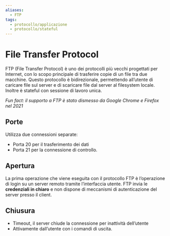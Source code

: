 ```yaml
---
aliases:
  - FTP
tags:
  - protocollo/applicazione
  - protocollo/stateful
---
```

# File Transfer Protocol

FTP (File Transfer Protocol) è uno dei protocolli più vecchi progettati per Internet, con lo scopo principale di trasferire copie di un file tra due macchine. Questo protocollo è bidirezionale, permettendo all’utente di caricare file sul server e di scaricare file dal server al filesystem locale. Inoltre è stateful con sessione di lavoro unica. 

*Fun fact: il supporto a FTP è stato dismesso da Google Chrome e Firefox nel 2021*

## Porte

Utilizza due connessioni separate: 
- Porta 20 per il trasferimento dei dati
- Porta 21 per la connessione di controllo. 

## Apertura

La prima operazione che viene eseguita con il protocollo FTP è l’operazione di login su un server remoto tramite l’interfaccia utente. FTP invia le **credenziali in chiaro** e non dispone di meccanismi di autenticazione del server presso il client.

## Chiusura

- Timeout, il server chiude la connessione per inattività dell’utente
- Attivamente dall’utente con i comandi di uscita.
